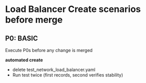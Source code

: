 # Load Balancer Create scenarios before merge #

## P0: BASIC ##
Execute P0s before any change is merged

**automated create**

 - delete test_network_load_balancer.yaml
 - Run test twice (first records, second verifies stability)